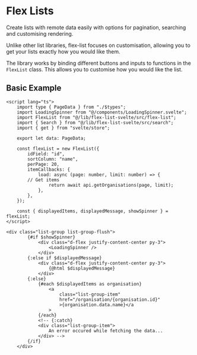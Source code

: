 # Flex Lists

Create lists with remote data easily with options for pagination, searching and customising rendering.

Unlike other list libraries, flex-list focuses on customisation, allowing you to get your lists exactly how you would like them.

The library works by binding different buttons and inputs to functions in the `FlexList` class. This allows you to customise how you would like the list.

## Basic Example

```svelte
<script lang="ts">
    import type { PageData } from "./$types";
    import LoadingSpinner from "@/components/LoadingSpinner.svelte";
    import FlexList from "@/lib/flex-list-svelte/src/flex-list";
    import { Search } from "@/lib/flex-list-svelte/src/search";
    import { get } from "svelte/store";

    export let data: PageData;

    const flexList = new FlexList({
        idField: "id",
        sortColumn: "name",
        perPage: 20,
        itemCallbacks: {
            load: async (page: number, limit: number) => {
		// Get items
                return await api.getOrganisations(page, limit);
            },
        },
    });

    const { displayedItems, displayedMessage, showSpinner } = flexList;
</script>

<div class="list-group list-group-flush">
        {#if $showSpinner}
            <div class="d-flex justify-content-center py-3">
                <LoadingSpinner />
            </div>
        {:else if $displayedMessage}
            <div class="d-flex justify-content-center py-3">
                {@html $displayedMessage}
            </div>
        {:else}
            {#each $displayedItems as organisation}
                <a
                    class="list-group-item"
                    href="/organisation/{organisation.id}"
                    >{organisation.data.name}</a
                >
            {/each}
            <!-- {:catch}
            <div class="list-group-item">
                An error occured while fetching the data...
            </div> -->
        {/if}
    </div>
```
